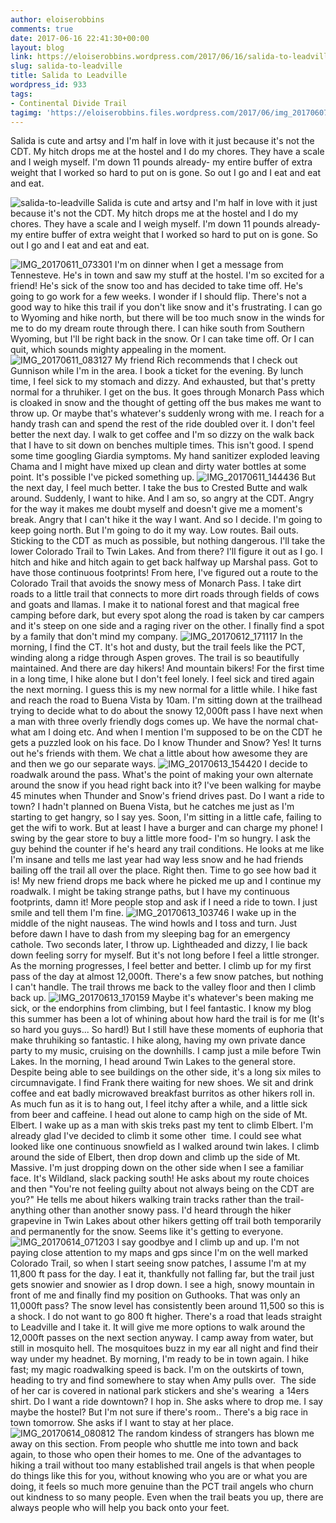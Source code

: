 ```yaml
---
author: eloiserobbins
comments: true
date: 2017-06-16 22:41:30+00:00
layout: blog
link: https://eloiserobbins.wordpress.com/2017/06/16/salida-to-leadville/
slug: salida-to-leadville
title: Salida to Leadville
wordpress_id: 933
tags:
- Continental Divide Trail
tagimg: 'https://eloiserobbins.files.wordpress.com/2017/06/img_20170607_063434.jpg'
---
```


Salida is cute and artsy and I'm half in love with it just because it's not the CDT. My hitch drops me at the hostel and I do my chores. They have a scale and I weigh myself. I'm down 11 pounds already- my entire buffer of extra weight that I worked so hard to put on is gone. So out I go and I eat and eat and eat.


![salida-to-leadville](https://eloiserobbins.files.wordpress.com/2017/06/img_20170607_063434.jpg)
Salida is cute and artsy and I'm half in love with it just because it's not the CDT. My hitch drops me at the hostel and I do my chores. They have a scale and I weigh myself. I'm down 11 pounds already- my entire buffer of extra weight that I worked so hard to put on is gone. So out I go and I eat and eat and eat.

![IMG_20170611_073301](https://eloiserobbins.files.wordpress.com/2017/06/img_20170611_073301.jpg)
I'm on dinner when I get a message from Tennesteve. He's in town and saw my stuff at the hostel. I'm so excited for a friend! He's sick of the snow too and has decided to take time off. He's going to go work for a few weeks. I wonder if I should flip.
There's not a good way to hike this trail if you don't like snow and it's frustrating. I can go to Wyoming and hike north, but there will be too much snow in the winds for me to do my dream route through there. I can hike south from Southern Wyoming, but I'll be right back in the snow. Or I can take time off. Or I can quit, which sounds mighty appealing in the moment.
![IMG_20170611_083127](https://eloiserobbins.files.wordpress.com/2017/06/img_20170611_083127.jpg)
My friend Rich recommends that I check out Gunnison while I'm in the area. I book a ticket for the evening. By lunch time, I feel sick to my stomach and dizzy. And exhausted, but that's pretty normal for a thruhiker. I get on the bus. It goes through Monarch Pass which is cloaked in snow and the thought of getting off the bus makes me want to throw up. Or maybe that's whatever's suddenly wrong with me. I reach for a handy trash can and spend the rest of the ride doubled over it.
I don't feel better the next day. I walk to get coffee and I'm so dizzy on the walk back that I have to sit down on benches multiple times. This isn't good. I spend some time googling Giardia symptoms. My hand sanitizer exploded leaving Chama and I might have mixed up clean and dirty water bottles at some point. It's possible I've picked something up.
![IMG_20170611_144436](https://eloiserobbins.files.wordpress.com/2017/06/img_20170611_144436.jpg)
But the next day, I feel much better. I take the bus to Crested Butte and walk around. Suddenly, I want to hike. And I am so, so angry at the CDT. Angry for the way it makes me doubt myself and doesn't give me a moment's break. Angry that I can't hike it the way I want. And so I decide. I'm going to keep going north. But I'm going to do it my way. Low routes. Bail outs. Sticking to the CDT as much as possible, but nothing dangerous. I'll take the lower Colorado Trail to Twin Lakes. And from there? I'll figure it out as I go.
I hitch and hike and hitch again to get back halfway up Marshal pass. Got to have those continuous footprints! From here, I've figured out a route to the Colorado Trail that avoids the snowy mess of Monarch Pass. I take dirt roads to a little trail that connects to more dirt roads through fields of cows and goats and llamas. I make it to national forest and that magical free camping before dark, but every spot along the road is taken by car campers and it's steep on one side and a raging river on the other. I finally find a spot by a family that don't mind my company.
![IMG_20170612_171117](https://eloiserobbins.files.wordpress.com/2017/06/img_20170612_171117.jpg)
In the morning, I find the CT. It's hot and dusty, but the trail feels like the PCT, winding along a ridge through Aspen groves. The trail is so beautifully maintained. And there are day hikers! And mountain bikers! For the first time in a long time, I hike alone but I don't feel lonely.
I feel sick and tired again the next morning. I guess this is my new normal for a little while. I hike fast and reach the road to Buena Vista by 10am. I'm sitting down at the trailhead trying to decide what to do about the snowy 12,000ft pass I have next when a man with three overly friendly dogs comes up. We have the normal chat- what am I doing etc. And when I mention I'm supposed to be on the CDT he gets a puzzled look on his face. Do I know Thunder and Snow? Yes! It turns out he's friends with them. We chat a little about how awesome they are and then we go our separate ways.
![IMG_20170613_154420](https://eloiserobbins.files.wordpress.com/2017/06/img_20170613_154420.jpg)
I decide to roadwalk around the pass. What's the point of making your own alternate around the snow if you head right back into it? I've been walking for maybe 45 minutes when Thunder and Snow's friend drives past. Do I want a ride to town? I hadn't planned on Buena Vista, but he catches me just as I'm starting to get hangry, so I say yes. Soon, I'm sitting in a little cafe, failing to get the wifi to work. But at least I have a burger and can charge my phone! I swing by the gear store to buy a little more food- I'm so hungry. I ask the guy behind the counter if he's heard any trail conditions. He looks at me like I'm insane and tells me last year had way less snow and he had friends bailing off the trail all over the place. Right then. Time to go see how bad it is!
My new friend drops me back where he picked me up and I continue my roadwalk. I might be taking strange paths, but I have my continuous footprints, damn it! More people stop and ask if I need a ride to town. I just smile and tell them I'm fine.
![IMG_20170613_103746](https://eloiserobbins.files.wordpress.com/2017/06/img_20170613_103746.jpg)
I wake up in the middle of the night nauseas. The wind howls and I toss and turn. Just before dawn I have to dash from my sleeping bag for an emergency cathole. Two seconds later, I throw up. Lightheaded and dizzy, I lie back down feeling sorry for myself. But it's not long before I feel a little stronger.
As the morning progresses, I feel better and better. I climb up for my first pass of the day at almost 12,000ft. There's a few snow patches, but nothing I can't handle. The trail throws me back to the valley floor and then I climb back up.
![IMG_20170613_170159](https://eloiserobbins.files.wordpress.com/2017/06/img_20170613_170159.jpg)
Maybe it's whatever's been making me sick, or the endorphins from climbing, but I feel fantastic. I know my blog this summer has been a lot of whining about how hard the trail is for me (It's so hard you guys... So hard!) But I still have these moments of euphoria that make thruhiking so fantastic. I hike along, having my own private dance party to my music, cruising on the downhills. I camp just a mile before Twin Lakes.
In the morning, I head around Twin Lakes to the general store. Despite being able to see buildings on the other side, it's a long six miles to circumnavigate. I find Frank there waiting for new shoes. We sit and drink coffee and eat badly microwaved breakfast burritos as other hikers roll in. As much fun as it is to hang out, I feel itchy after a while, and a little sick from beer and caffeine. I head out alone to camp high on the side of Mt. Elbert.
I wake up as a man with skis treks past my tent to climb Elbert. I'm already glad I've decided to climb it some other  time. I could see what looked like one continuous snowfield as I walked around twin lakes. I climb around the side of Elbert, then drop down and climb up the side of Mt. Massive. I'm just dropping down on the other side when I see a familiar face. It's Wildland, slack packing south! He asks about my route choices and then "You're not feeling guilty about not always being on the CDT are you?" He tells me about hikers walking train tracks rather than the trail- anything other than another snowy pass. I'd heard through the hiker grapevine in Twin Lakes about other hikers getting off trail both temporarily and permanently for the snow. Seems like it's getting to everyone.
![IMG_20170614_071203](https://eloiserobbins.files.wordpress.com/2017/06/img_20170614_071203.jpg)
I say goodbye and I climb up and up. I'm not paying close attention to my maps and gps since I'm on the well marked Colorado Trail, so when I start seeing snow patches, I assume I'm at my 11,800 ft pass for the day. I eat it, thankfully not falling far, but the trail just gets snowier and snowier as I drop down. I see a high, snowy mountain in front of me and finally find my position on Guthooks. That was only an 11,000ft pass? The snow level has consistently been around 11,500 so this is a shock. I do not want to go 800 ft higher.
There's a road that leads straight to Leadville and I take it. It will give me more options to walk around the 12,000ft passes on the next section anyway. I camp away from water, but still in mosquito hell.
The mosquitoes buzz in my ear all night and find their way under my headnet. By morning, I'm ready to be in town again. I hike fast; my magic roadwalking speed is back. I'm on the outskirts of town, heading to try and find somewhere to stay when Amy pulls over.  The side of her car is covered in national park stickers and she's wearing  a 14ers shirt. Do I want a ride downtown? I hop in. She asks where to drop me. I say maybe the hostel? But I'm not sure if there's room.. There's a big race in town tomorrow. She asks if I want to stay at her place.
![IMG_20170614_080812](https://eloiserobbins.files.wordpress.com/2017/06/img_20170614_080812.jpg)
The random kindess of strangers has blown me away on this section. From people who shuttle me into town and back again, to those who open their homes to me. One of the advantages to hiking a trail without too many established trail angels is that when people do things like this for you, without knowing who you are or what you are doing, it feels so much more genuine than the PCT trail angels who churn out kindness to so many people. Even when the trail beats you up, there are always people who will help you back onto your feet.
